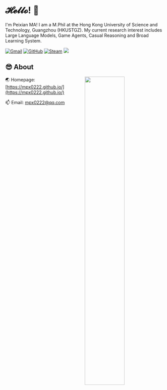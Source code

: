 # 𝓗𝓮𝓵𝓵𝓸! 👋

I'm Peixian MA! I am a M.Phil at the Hong Kong University of Science and Technology, Guangzhou (HKUSTGZ). My current research interest includes Large Language Models, Game Agents, Casual Reasoning and Broad Learning System.

[![Gmail](https://img.shields.io/badge/Mail-mpx0222%40qq.com-red?logo=Gmail)](mailto:mpx0222@qq.com) [![GitHub](https://img.shields.io/badge/GitHub-MPX0222-blue?logo=github)](https://github.com/MPX0222) [![Steam](https://img.shields.io/badge/Steam-MPX0222-white?logo=Steam)]() ![](https://komarev.com/ghpvc/?username=mpx0222&color=green&style=flat)

## 😎 About

<img align="right" width="50%" src="https://github-readme-stats.vercel.app/api?username=mpx0222&show_icons=true&theme=tokyonight" />

🌏 Homepage: [https://mpx0222.github.io/](https://mpx0222.github.io/)

📫 Email: mpx0222@qq.com


